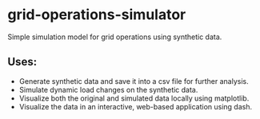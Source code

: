 # grid-operations-simulator
Simple simulation model for grid operations using synthetic data.

## Uses:
* Generate synthetic data and save it into a csv file for further analysis.
* Simulate dynamic load changes on the synthetic data.
* Visualize both the original and simulated data locally using matplotlib.
* Visualize the data in an interactive, web-based application using dash.
